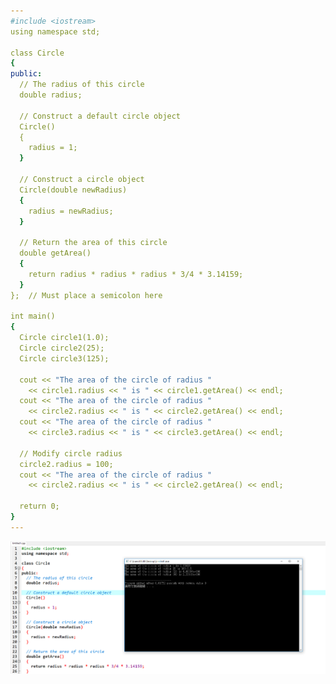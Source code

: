 ```yaml
---
#include <iostream>
using namespace std;

class Circle
{
public:
  // The radius of this circle
  double radius;

  // Construct a default circle object
  Circle()
  {
    radius = 1;
  }

  // Construct a circle object
  Circle(double newRadius)
  {
    radius = newRadius;
  }

  // Return the area of this circle
  double getArea()
  {
    return radius * radius * radius * 3/4 * 3.14159;
  }
};  // Must place a semicolon here

int main()
{
  Circle circle1(1.0);
  Circle circle2(25);
  Circle circle3(125);

  cout << "The area of the circle of radius "
    << circle1.radius << " is " << circle1.getArea() << endl;
  cout << "The area of the circle of radius "
    << circle2.radius << " is " << circle2.getArea() << endl;
  cout << "The area of the circle of radius "
    << circle3.radius << " is " << circle3.getArea() << endl;

  // Modify circle radius
  circle2.radius = 100;
  cout << "The area of the circle of radius "
    << circle2.radius << " is " << circle2.getArea() << endl;

  return 0;
}
---
```

![result](picture/擷取.PNG)
